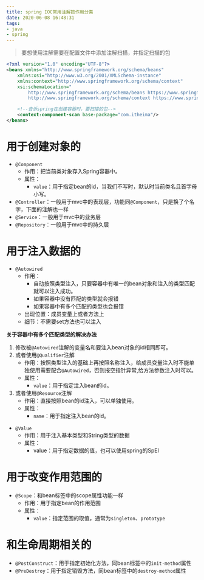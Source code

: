 ```yaml
---
title: spring IOC常用注解按作用分类
date: 2020-06-08 16:48:31
tags:
- java
- spring
---
```


> 要想使用注解需要在配置文件中添加注解扫描，并指定扫描的包

```xml
<?xml version="1.0" encoding="UTF-8"?>
<beans xmlns="http://www.springframework.org/schema/beans"
    xmlns:xsi="http://www.w3.org/2001/XMLSchema-instance"
    xmlns:context="http://www.springframework.org/schema/context"
    xsi:schemaLocation="
        http://www.springframework.org/schema/beans https://www.springframework.org/schema/beans/spring-beans.xsd
        http://www.springframework.org/schema/context https://www.springframework.org/schema/context/spring-context.xsd">

	<!--告诉spring在创建容器时，要扫描的包-->
	<context:component-scan base-package="com.itheima"/>
</beans>
```
# 用于创建对象的
- `@Component`
	- 作用：把当前类对象存入Spring容器中。
	- 属性：
		- `value`：用于指定bean的id，当我们不写时，默认时当前类名且首字母小写。
- `@Controller`：一般用于mvc中的表现层，功能同`@Component`，只是换了个名字，下面的注解也一样
- `@Service`：一般用于mvc中的业务层
- `@Repository`：一般用于mvc中的持久层
# 用于注入数据的
- `@Autowired`
	- 作用：
		- 自动按照类型注入，只要容器中有唯一的bean对象和注入的类型匹配就可以注入成功。
		- 如果容器中没有匹配的类型就会报错
		- 如果容器中有多个匹配的类型也会报错
	- 出现位置：成员变量上或者方法上
	- 细节：不需要set方法也可以注入

**关于容器中有多个匹配类型的解决办法**
1. 修改被`@Autowired`注解的变量名和要注入bean对象的id相同即可。
2. 或者使用`@Qualifier`注解
	- 作用：按照类型注入的基础上再按照名称注入，给成员变量注入时不能单独使用需要配合`@Autowired`，否则报空指针异常,给方法参数注入时可以。
	- 属性：
		- `value`：用于指定注入bean的id。
3. 或者使用`@Resource`注解
	- 作用：直接按照bean的id注入，可以单独使用。
	- 属性：
		- `name`：用于指定注入bean的id。

- `@Value`
	- 作用：用于注入基本类型和String类型的数据
	- 属性：
		- value：用于指定数据的值，也可以使用spring的SpEl

# 用于改变作用范围的
- `@Scope`：和bean标签中的scope属性功能一样
	- 作用：用于指定bean的作用范围
	- 属性：
		- `value`：指定范围的取值，通常为`singleton`、`prototype`
# 和生命周期相关的
- `@PostConstruct`：用于指定初始化方法，同bean标签中的`init-method`属性
- `@PreDestroy`：用于指定销毁方法，同bean标签中的`destroy-method`属性
